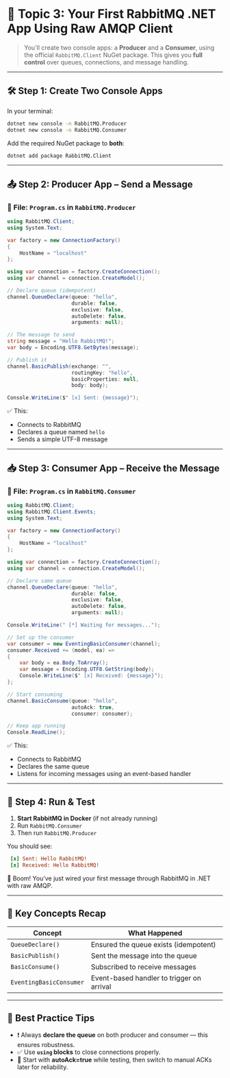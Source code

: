 # 🧪 **Topic 3: Your First RabbitMQ .NET App Using Raw AMQP Client**

> You'll create two console apps: a **Producer** and a **Consumer**, using the official `RabbitMQ.Client` NuGet package. This gives you **full control** over queues, connections, and message handling.

---

## 🛠️ Step 1: Create Two Console Apps

In your terminal:

```bash
dotnet new console -n RabbitMQ.Producer
dotnet new console -n RabbitMQ.Consumer
```

Add the required NuGet package to **both**:

```bash
dotnet add package RabbitMQ.Client
```

---

## 📤 Step 2: Producer App – Send a Message

### 🔹 File: `Program.cs` in `RabbitMQ.Producer`

```csharp
using RabbitMQ.Client;
using System.Text;

var factory = new ConnectionFactory()
{
    HostName = "localhost"
};

using var connection = factory.CreateConnection();
using var channel = connection.CreateModel();

// Declare queue (idempotent)
channel.QueueDeclare(queue: "hello",
                     durable: false,
                     exclusive: false,
                     autoDelete: false,
                     arguments: null);

// The message to send
string message = "Hello RabbitMQ!";
var body = Encoding.UTF8.GetBytes(message);

// Publish it
channel.BasicPublish(exchange: "",
                     routingKey: "hello",
                     basicProperties: null,
                     body: body);

Console.WriteLine($" [x] Sent: {message}");
```

✅ This:

- Connects to RabbitMQ
- Declares a queue named `hello`
- Sends a simple UTF-8 message

---

## 📥 Step 3: Consumer App – Receive the Message

### 🔹 File: `Program.cs` in `RabbitMQ.Consumer`

```csharp
using RabbitMQ.Client;
using RabbitMQ.Client.Events;
using System.Text;

var factory = new ConnectionFactory()
{
    HostName = "localhost"
};

using var connection = factory.CreateConnection();
using var channel = connection.CreateModel();

// Declare same queue
channel.QueueDeclare(queue: "hello",
                     durable: false,
                     exclusive: false,
                     autoDelete: false,
                     arguments: null);

Console.WriteLine(" [*] Waiting for messages...");

// Set up the consumer
var consumer = new EventingBasicConsumer(channel);
consumer.Received += (model, ea) =>
{
    var body = ea.Body.ToArray();
    var message = Encoding.UTF8.GetString(body);
    Console.WriteLine($" [x] Received: {message}");
};

// Start consuming
channel.BasicConsume(queue: "hello",
                     autoAck: true,
                     consumer: consumer);

// Keep app running
Console.ReadLine();
```

✅ This:

- Connects to RabbitMQ
- Declares the same queue
- Listens for incoming messages using an event-based handler

---

## 🧪 Step 4: Run & Test

1. **Start RabbitMQ in Docker** (if not already running)
2. Run `RabbitMQ.Consumer`
3. Then run `RabbitMQ.Producer`

You should see:

```ini
 [x] Sent: Hello RabbitMQ!
 [x] Received: Hello RabbitMQ!
```

🎉 Boom! You’ve just wired your first message through RabbitMQ in .NET with raw AMQP.

---

## 🧠 Key Concepts Recap

| Concept                 | What Happened                             |
| ----------------------- | ----------------------------------------- |
| `QueueDeclare()`        | Ensured the queue exists (idempotent)     |
| `BasicPublish()`        | Sent the message into the queue           |
| `BasicConsume()`        | Subscribed to receive messages            |
| `EventingBasicConsumer` | Event-based handler to trigger on arrival |

---

## 🧠 Best Practice Tips

- ❗ Always **declare the queue** on both producer and consumer — this ensures robustness.
- ✅ Use **`using` blocks** to close connections properly.
- 🧪 Start with **autoAck=true** while testing, then switch to manual ACKs later for reliability.
